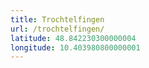 ```yaml
---
title: Trochtelfingen
url: /trochtelfingen/
latitude: 48.842230300000004
longitude: 10.403980800000001
---
```

